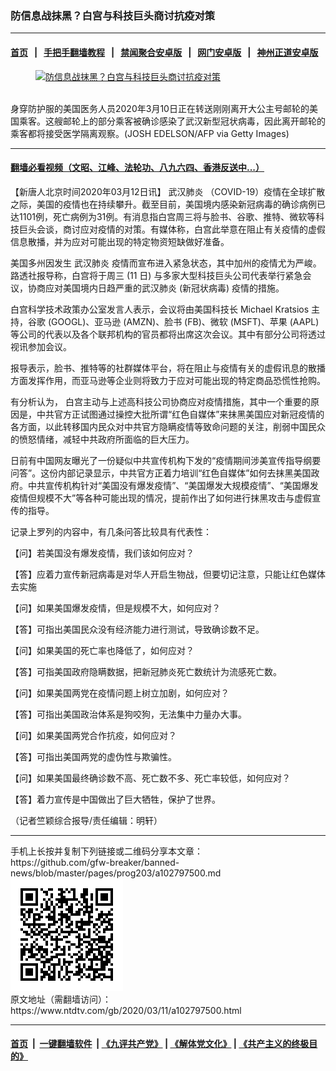 ### 防信息战抹黑？白宫与科技巨头商讨抗疫对策
------------------------

#### [首页](https://github.com/gfw-breaker/banned-news/blob/master/README.md) &nbsp;&nbsp;|&nbsp;&nbsp; [手把手翻墙教程](https://github.com/gfw-breaker/guides/wiki) &nbsp;&nbsp;|&nbsp;&nbsp; [禁闻聚合安卓版](https://github.com/gfw-breaker/bn-android) &nbsp;&nbsp;|&nbsp;&nbsp; [网门安卓版](https://github.com/oGate2/oGate) &nbsp;&nbsp;|&nbsp;&nbsp; [神州正道安卓版](https://github.com/SzzdOgate/update) 



<div><div class="featured_image">
 <a href="https://i.ntdtv.com/assets/uploads/2020/03/GettyImages-1206477830.jpg" target="_blank">
  <figure>
   <img alt="防信息战抹黑？白宫与科技巨头商讨抗疫对策" src="https://i.ntdtv.com/assets/uploads/2020/03/GettyImages-1206477830-800x450.jpg"/>
  </figure><br/>
 </a>
 <span class="caption">
  身穿防护服的美国医务人员2020年3月10日正在转送刚刚离开大公主号邮轮的美国乘客。这艘邮轮上的部分乘客被确诊感染了武汉新型冠状病毒，因此离开邮轮的乘客都将接受医学隔离观察。(JOSH EDELSON/AFP via Getty Images)
 </span>
</div>
</div><hr/>

#### [翻墙必看视频（文昭、江峰、法轮功、八九六四、香港反送中...）](https://github.com/gfw-breaker/banned-news/blob/master/pages/link3.md)

<div><div class="post_content" itemprop="articleBody">
 <p>
  【新唐人北京时间2020年03月12日讯】
  <ok href="https://www.ntdtv.com/gb/武汉肺炎.htm">
   武汉肺炎
  </ok>
  （COVID-19）疫情在全球扩散之际，美国的疫情也在持续攀升。截至目前，美国境内感染新冠病毒的确诊病例已达1101例，死亡病例为31例。有消息指白宫周三将与脸书、谷歌、推特、微软等科技巨头会谈，商讨应对疫情的对策。有媒体称，白宫此举意在阻止有关疫情的虚假信息散播，并为应对可能出现的特定物资短缺做好准备。
 </p>
 <p>
  美国多州因发生
  <ok href="https://www.ntdtv.com/gb/武汉肺炎.htm">
   武汉肺炎
  </ok>
  疫情而宣布进入紧急状态，其中加州的疫情尤为严峻。路透社报导称，白宫将于周三 (11 日) 与多家大型科技巨头公司代表举行紧急会议，协商应对美国境内日趋严重的武汉肺炎 (新冠状病毒) 疫情的措施。
 </p>
 <p>
  白宫科学技术政策办公室发言人表示，会议将由美国科技长 Michael Kratsios 主持，谷歌 (GOOGL)、亚马逊 (AMZN)、脸书 (FB)、微软 (MSFT)、苹果 (AAPL) 等公司的代表以及各个联邦机构的官员都将出席这次会议。其中有部分公司将透过视讯参加会议。
 </p>
 <p>
  报导表示，脸书、推特等的社群媒体平台，将在阻止与疫情有关的虚假讯息的散播方面发挥作用，而亚马逊等企业则将致力于应对可能出现的特定商品恐慌性抢购。
 </p>
 <p>
  有分析认为， 白宫主动与上述高科技公司协商应对疫情措施，其中一个重要的原因是，中共官方正试图通过操控大批所谓“红色自媒体”来抹黑美国应对新冠疫情的各方面，以此转移国内民众对中共官方隐瞒疫情等致命问题的关注，削弱中国民众的愤怒情绪，减轻中共政府所面临的巨大压力。
 </p>
 <p>
  日前有中国网友曝光了一份疑似中共宣传机构下发的“疫情期间涉美宣传指导纲要问答”。这份内部记录显示，中共官方正着力培训“红色自媒体”如何去抹黑美国政府。中共宣传机构针对“美国没有爆发疫情”、“美国爆发大规模疫情”、“美国爆发疫情但规模不大”等各种可能出现的情况，提前作出了如何进行抹黑攻击与虚假宣传的指导。
 </p>
 <p>
  记录上罗列的内容中，有几条问答比较具有代表性：
 </p>
 <p>
  【问】若美国没有爆发疫情，我们该如何应对？
 </p>
 <p>
  【答】应着力宣传新冠病毒是对华人开启生物战，但要切记注意，只能让红色媒体去实施
 </p>
 <p>
  【问】如果美国爆发疫情，但是规模不大，如何应对？
 </p>
 <p>
  【答】可指出美国民众没有经济能力进行测试，导致确诊数不足。
 </p>
 <p>
  【问】如果美国的死亡率也降低了，如何应对？
 </p>
 <p>
  【答】可指美国政府隐瞒数据，把新冠肺炎死亡数统计为流感死亡数。
 </p>
 <p>
  【问】如果美国两党在疫情问题上树立加剧，如何应对？
 </p>
 <p>
  【答】可指出美国政治体系是狗咬狗，无法集中力量办大事。
 </p>
 <p>
  【问】如果美国两党合作抗疫，如何应对？
 </p>
 <p>
  【答】可指出美国两党的虚伪性与欺骗性。
 </p>
 <p>
  【问】如果美国最终确诊数不高、死亡数不多、死亡率较低，如何应对？
 </p>
 <p>
  【答】着力宣传是中国做出了巨大牺牲，保护了世界。
 </p>
 <p>
  （记者竺颖综合报导/责任编辑：明轩）
 </p>
 <div class="single_ad">
 </div>
</div>
</div>
<hr/>
手机上长按并复制下列链接或二维码分享本文章：<br/>
https://github.com/gfw-breaker/banned-news/blob/master/pages/prog203/a102797500.md <br/>
<a href='https://github.com/gfw-breaker/banned-news/blob/master/pages/prog203/a102797500.md'><img src='https://github.com/gfw-breaker/banned-news/blob/master/pages/prog203/a102797500.md.png'/></a> <br/>
原文地址（需翻墙访问）：https://www.ntdtv.com/gb/2020/03/11/a102797500.html


------------------------
#### [首页](https://github.com/gfw-breaker/banned-news/blob/master/README.md) &nbsp;|&nbsp; [一键翻墙软件](https://github.com/gfw-breaker/nogfw/blob/master/README.md) &nbsp;| [《九评共产党》](https://github.com/gfw-breaker/9ping.md/blob/master/README.md#九评之一评共产党是什么) | [《解体党文化》](https://github.com/gfw-breaker/jtdwh.md/blob/master/README.md) | [《共产主义的终极目的》](https://github.com/gfw-breaker/gczydzjmd.md/blob/master/README.md)


<img src='http://gfw-breaker.win/banned-news/pages/prog203/a102797500.md' width='0px' height='0px'/>